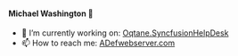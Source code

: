 #### Michael Washington 👋

- 🌱 I’m currently working on: [Oqtane.SyncfusionHelpDesk](https://github.com/ADefWebserver/Oqtane.SyncfusionHelpDesk)
- 📫 How to reach me: [ADefwebserver.com](http://ADefwebserver.com)
